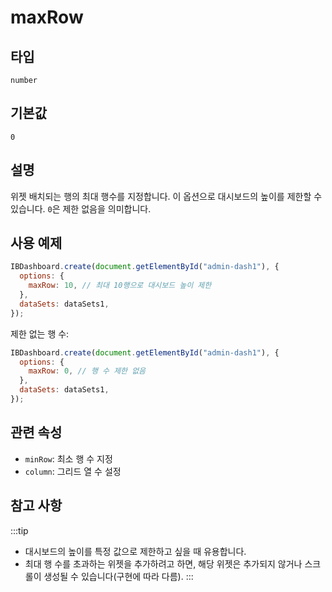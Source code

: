 # maxRow

## 타입

`number`

## 기본값

`0`

## 설명

위젯 배치되는 행의 최대 행수를 지정합니다. 이 옵션으로 대시보드의 높이를 제한할 수 있습니다.
`0`은 제한 없음을 의미합니다.

## 사용 예제

```javascript
IBDashboard.create(document.getElementById("admin-dash1"), {
  options: {
    maxRow: 10, // 최대 10행으로 대시보드 높이 제한
  },
  dataSets: dataSets1,
});
```

제한 없는 행 수:

```javascript
IBDashboard.create(document.getElementById("admin-dash1"), {
  options: {
    maxRow: 0, // 행 수 제한 없음
  },
  dataSets: dataSets1,
});
```
## 관련 속성

- `minRow`: 최소 행 수 지정
- `column`: 그리드 열 수 설정

## 참고 사항
:::tip
- 대시보드의 높이를 특정 값으로 제한하고 싶을 때 유용합니다.
- 최대 행 수를 초과하는 위젯을 추가하려고 하면, 해당 위젯은 추가되지 않거나 스크롤이 생성될 수 있습니다(구현에 따라 다름).
:::